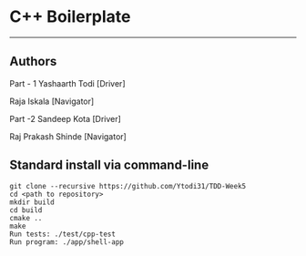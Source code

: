 # C++ Boilerplate


---

## Authors

Part - 1 
Yashaarth Todi [Driver]

Raja Iskala [Navigator]

Part -2 
Sandeep Kota [Driver]

Raj Prakash Shinde [Navigator]



## Standard install via command-line
```
git clone --recursive https://github.com/Ytodi31/TDD-Week5
cd <path to repository>
mkdir build
cd build
cmake ..
make
Run tests: ./test/cpp-test
Run program: ./app/shell-app
```





